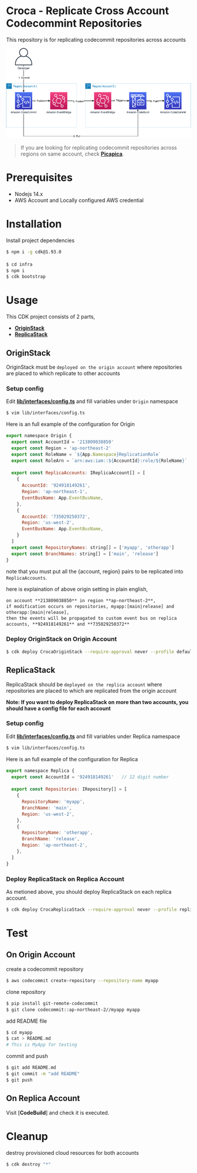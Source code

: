 # Croca - Replicate Cross Account Codecommint Repositories

This repository is for replicating codecommit repositories across accounts

<img src="img/architecture.png" />

> If you are looking for replicating codecommit repositories across regions on same account, check [**Picapica**](https://github.com/haandol/picapica).

# Prerequisites

- Nodejs 14.x
- AWS Account and Locally configured AWS credential

# Installation

Install project dependencies

```bash
$ npm i -g cdk@1.93.0

$ cd infra
$ npm i
$ cdk bootstrap
```

# Usage

This CDK project consists of 2 parts,

- [**OriginStack**](/infra/lib/stacks/origin-stack.ts)
- [**ReplicaStack**](/infra/lib/stacks/replica-stack.ts)

## OriginStack

OriginStack must be `deployed on the origin account` where repositories are placed to which replicate to other accounts

### Setup config

Edit [**lib/interfaces/config.ts**](infra/lib/interfaces/config.ts) and fill variables under `Origin` namespace

```bash
$ vim lib/interfaces/config.ts
```

Here is an full example of the configuration for Origin

```javascript
export namespace Origin {
  export const AccountId = '213809038850'
  export const Region = 'ap-northeast-2'
  export const RoleName = `${App.Namespace}ReplicationRole`
  export const RoleArn = `arn:aws:iam::${AccountId}:role/${RoleName}`

  export const ReplicaAccounts: IReplicaAccount[] = [
    {
      AccountId: '924918149261',
      Region: 'ap-northeast-1',
      EventBusName: App.EventBusName,
    },
    {
      AccountId: '735029250372',
      Region: 'us-west-2',
      EventBusName: App.EventBusName,
    }
  ]
  export const RepositoryNames: string[] = ['myapp', 'otherapp']
  export const BranchNames: string[] = ['main', 'release']
}
```

note that you must put all the {account, region} pairs to be replicated into `ReplicaAccounts`.

here is explaination of above origin setting in plain english,

```
on account **213809038850** in region **ap-northeast-2**,
if modification occurs on repositories, myapp:[main|release] and otherapp:[main|release],
then the events will be propagated to custom event bus on replica accounts, **924918149261** and **735029250372**
```

### Deploy OriginStack on Origin Account

```bash
$ cdk deploy CrocaOriginStack --require-approval never --profile default
```

## ReplicaStack

ReplicaStack should be `deployed on the replica account` where repositories are placed to which are replicated from the origin account

**Note: If you want to deploy ReplicaStack on more than two accounts, you should have a config file for each account**

### Setup config

Edit [**lib/interfaces/config.ts**](infra/lib/interfaces/config.ts) and fill variables under Replica namespace

```bash
$ vim lib/interfaces/config.ts
```

Here is an full example of the configuration for Replica

```javascript
export namespace Replica {
  export const AccountId = '924918149261'   // 12 digit number

  export const Repositories: IRepository[] = [
    {
      RepositoryName: 'myapp',
      BranchName: 'main',
      Region: 'us-west-2',
    },
    {
      RepositoryName: 'otherapp',
      BranchName: 'release',
      Region: 'ap-northeast-2',
    },
  ]
}
```

### Deploy ReplicaStack on Replica Account

As metioned above, you should deploy ReplicaStack on each replica account.

```bash
$ cdk deploy CrocaReplicaStack --require-approval never --profile replica
```

# Test

## On Origin Account

create a codecommit repository

```bash
$ aws codecommit create-repository --repository-name myapp
```

clone repository

```bash
$ pip install git-remote-codecommit
$ git clone codecommit::ap-northeast-2//myapp myapp
```

add README file

```bash
$ cd myapp
$ cat > README.md
# This is MyApp for testing
```

commit and push

```bash
$ git add README.md
$ git commit -m "add README"
$ git push
```

## On Replica Account

Visit [**CodeBuild**] and check it is executed.

# Cleanup

destroy provisioned cloud resources for both accounts

```bash
$ cdk destroy "*"
```